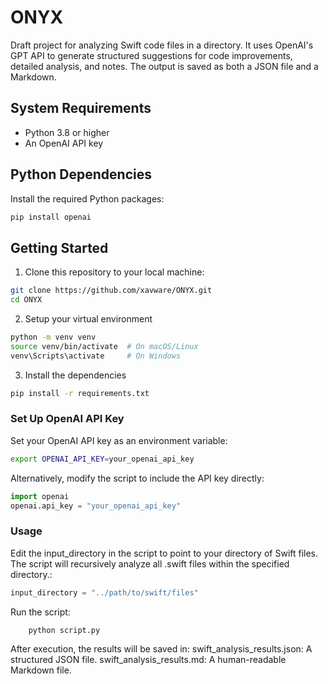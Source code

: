# ONYX
Draft project for analyzing Swift code files in a directory. It uses OpenAI's GPT API to generate structured suggestions for code improvements, detailed analysis, and notes. The output is saved as both a JSON file and a Markdown.

## System Requirements
- Python 3.8 or higher
- An OpenAI API key

## Python Dependencies
Install the required Python packages:

```zsh
pip install openai
```

## Getting Started

1. Clone this repository to your local machine:
```zsh
git clone https://github.com/xavware/ONYX.git
cd ONYX
```

2. Setup your virtual environment
```zsh
python -m venv venv
source venv/bin/activate  # On macOS/Linux
venv\Scripts\activate     # On Windows
```

3. Install the dependencies
```zsh
pip install -r requirements.txt
```

### Set Up OpenAI API Key

Set your OpenAI API key as an environment variable:
```zsh
export OPENAI_API_KEY=your_openai_api_key
```
Alternatively, modify the script to include the API key directly:

```python
import openai
openai.api_key = "your_openai_api_key"
```

### Usage
Edit the input_directory in the script to point to your directory of Swift files. The script will recursively analyze all .swift files within the specified directory.:

```python
input_directory = "../path/to/swift/files"
```
Run the script:
```zsh
    python script.py
```

After execution, the results will be saved in:
    swift_analysis_results.json: A structured JSON file.
    swift_analysis_results.md: A human-readable Markdown file.
